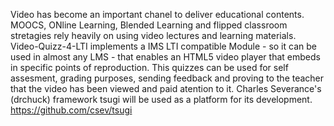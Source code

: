 Video has become an important chanel to deliver educational contents.
MOOCS, ONline Learning, Blended Learning and flipped classroom stretagies rely heavily on using video lectures and learning materials.
Video-Quizz-4-LTI implements a IMS LTI compatible Module - so it can be used in almost any LMS - that enables an HTML5  video player that embeds in specific points of reproduction. This quizzes can be used for self assesment, grading purposes, sending feedback and proving to the teacher that the video has been viewed and paid atention to it.
Charles Severance's (drchuck) framework tsugi will be used as a platform for its development.
https://github.com/csev/tsugi